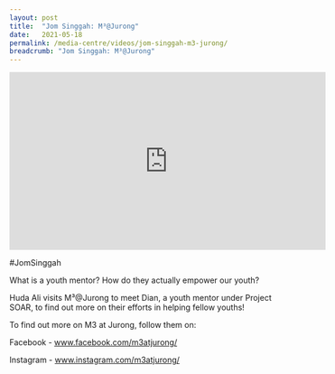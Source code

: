 ```yaml
---
layout: post
title:  "Jom Singgah: M³@Jurong"
date:   2021-05-18
permalink: /media-centre/videos/jom-singgah-m3-jurong/
breadcrumb: "Jom Singgah: M³@Jurong"
---
```


<div class="bp-youtube">
<iframe width="560" height="315" src="https://www.youtube.com/embed/FbuUGYKnsvE" title="YouTube video player" frameborder="0" allow="accelerometer; autoplay; clipboard-write; encrypted-media; gyroscope; picture-in-picture" allowfullscreen></iframe>
</div>

#JomSinggah 

What is a youth mentor? How do they actually empower our youth?

Huda Ali visits M³@Jurong to meet Dian, a youth mentor under Project SOAR, to find out more on their efforts in helping fellow youths!

To find out more on M3 at Jurong, follow them on: 

Facebook - www.facebook.com/m3atjurong/

Instagram - www.instagram.com/m3atjurong/
